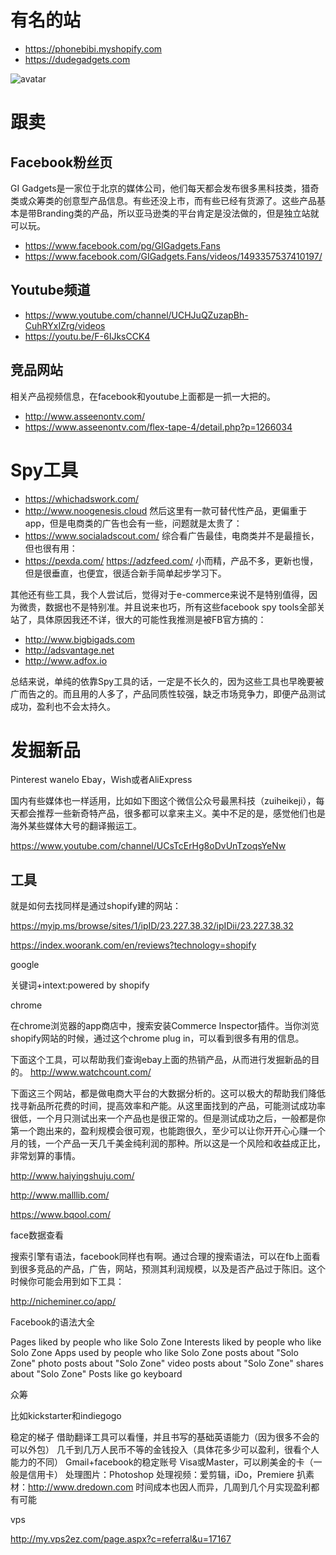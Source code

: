 # 有名的站
- https://phonebibi.myshopify.com
- https://dudegadgets.com

![avatar](/5ab38c94eb2d3)

# 跟卖

## Facebook粉丝页
GI Gadgets是一家位于北京的媒体公司，他们每天都会发布很多黑科技类，猎奇类或众筹类的创意型产品信息。有些还没上市，而有些已经有货源了。这些产品基本是带Branding类的产品，所以亚马逊类的平台肯定是没法做的，但是独立站就可以玩。

- https://www.facebook.com/pg/GIGadgets.Fans
- https://www.facebook.com/GIGadgets.Fans/videos/1493357537410197/

## Youtube频道
- https://www.youtube.com/channel/UCHJuQZuzapBh-CuhRYxIZrg/videos
- https://youtu.be/F-6IJksCCK4

## 竞品网站 
相关产品视频信息，在facebook和youtube上面都是一抓一大把的。
- http://www.asseenontv.com/
- https://www.asseenontv.com/flex-tape-4/detail.php?p=1266034

# Spy工具

- https://whichadswork.com/
- http://www.noogenesis.cloud 然后这里有一款可替代性产品，更偏重于app，但是电商类的广告也会有一些，问题就是太贵了：
- https://www.socialadscout.com/ 综合看广告最佳，电商类并不是最擅长，但也很有用：
- https://pexda.com/ https://adzfeed.com/ 小而精，产品不多，更新也慢，但是很垂直，也便宜，很适合新手简单起步学习下。

其他还有些工具，我个人尝试后，觉得对于e-commerce来说不是特别值得，因为微贵，数据也不是特别准。并且说来也巧，所有这些facebook spy tools全部关站了，具体原因我还不详，很大的可能性我推测是被FB官方搞的：
- http://www.bigbigads.com
- http://adsvantage.net
- http://www.adfox.io

总结来说，单纯的依靠Spy工具的话，一定是不长久的，因为这些工具也早晚要被广而告之的。而且用的人多了，产品同质性较强，缺乏市场竞争力，即便产品测试成功，盈利也不会太持久。

# 发掘新品
Pinterest wanelo
Ebay，Wish或者AliExpress

国内有些媒体也一样适用，比如如下图这个微信公众号最黑科技（zuiheikeji），每天都会推荐一些新奇特产品，很多都可以拿来主义。美中不足的是，感觉他们也是海外某些媒体大号的翻译搬运工。

https://www.youtube.com/channel/UCsTcErHg8oDvUnTzoqsYeNw

## 工具
就是如何去找同样是通过shopify建的网站：

https://myip.ms/browse/sites/1/ipID/23.227.38.32/ipIDii/23.227.38.32

https://index.woorank.com/en/reviews?technology=shopify

google

关键词+intext:powered by shopify

chrome

在chrome浏览器的app商店中，搜索安装Commerce Inspector插件。当你浏览shopify网站的时候，通过这个chrome plug in，可以看到很多有用的信息。

下面这个工具，可以帮助我们查询ebay上面的热销产品，从而进行发掘新品的目的。
http://www.watchcount.com/


下面这三个网站，都是做电商大平台的大数据分析的。这可以极大的帮助我们降低找寻新品所花费的时间，提高效率和产能。从这里面找到的产品，可能测试成功率很低，一个月只测试出来一个产品也是很正常的。但是测试成功之后，一般都是你第一个跑出来的，盈利规模会很可观，也能跑很久，至少可以让你开开心心赚一个月的钱，一个产品一天几千美金纯利润的那种。所以这是一个风险和收益成正比，非常划算的事情。

http://www.haiyingshuju.com/

http://www.malllib.com/

https://www.bqool.com/


face数据查看

搜索引擎有语法，facebook同样也有啊。通过合理的搜索语法，可以在fb上面看到很多竞品的产品，广告，网站，预测其利润规模，以及是否产品过于陈旧。这个时候你可能会用到如下工具：

http://nicheminer.co/app/

Facebook的语法大全

Pages liked by people who like Solo Zone
Interests liked by people who like Solo Zone
Apps used by people who like Solo Zone
posts about "Solo Zone"
photo posts about "Solo Zone"
video posts about "Solo Zone"
shares about "Solo Zone"
Posts like go keyboard


众筹

比如kickstarter和indiegogo 


稳定的梯子
借助翻译工具可以看懂，并且书写的基础英语能力（因为很多不会的可以外包）
几千到几万人民币不等的金钱投入（具体花多少可以盈利，很看个人能力的不同）
Gmail+facebook的稳定账号
Visa或Master，可以刷美金的卡（一般是信用卡）
处理图片：Photoshop
处理视频：爱剪辑，iDo，Premiere
扒素材：http://www.dredown.com
时间成本也因人而异，几周到几个月实现盈利都有可能

vps

http://my.vps2ez.com/page.aspx?c=referral&u=17167